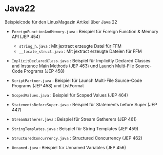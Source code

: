 # Java22
Beispielcode für den LinuxMagazin Artikel über Java 22


* `ForeignFunctionAndMemory.java` : Beispiel für Foreign Function & Memory API (JEP 454)
  *  `string_h.java` : Mit jextract erzeugte Datei für FFM
  * `__locale_struct.java` : Mit jextract erzeugte Dateien für FFM

* `ImplicitDeclaredClass.java` : Beispiel für Implicitly Declared Classes and Instance Main Methods (JEP 463) und Launch Multi-File Source-Code Programs (JEP 458)
* `ScriptPartner.java` : Beispiel für Launch Multi-File Source-Code Programs (JEP 458) und ListFormat 

* `ScopedValues.java` : Beispiel für Scoped Values (JEP 464)

* `StatementsBeforeSuper.java` : Beispiel für Statements before Super (JEP 447)

* `StreamGatherer.java` : Beispiel für Stream Gatherers (JEP 461)

* `StringTemplates.java` : Beispiel für  String Templates (JEP 459)
* `StructuredConcurrency.java` : Structured Concurrency (JEP 462)
* `Unnamed.java` : Beispiel für Unnamed Variables (JEP 456)
